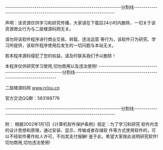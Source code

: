 -----------------------------------------------------------分割线--------------------------------------------------------------------

声明：该资源仅供学习和研究传播，大家请在下载后24小时内删除，一切关于该资源商业行为与二层楼源码网无关。
 
请勿将该软件程序进行商业交易、转载、违法运营 等行为，该软件只为研究、学习所提供，该软件程序使用后发生的一切问题与本站无关。

若本程序源码侵犯了您的权益，请及时联系我们予以删除！

本程序仅供研究学习使用,切勿商用以及违法使用!
-----------------------------------------------------------分割线--------------------------------------------------------------------

二层楼源码网  www.rclou.cn

官方交流QQ群：583188776

-----------------------------------------------------------分割线--------------------------------------------------------------------

附：
   根据2002年1月1日《计算机软件保护条例》规定：为了学习和研究
   软件内含的设计思想和原理，通过安装、显示、传输或者存储软
   件等方式使用软件的，可以不经软件著作权人许可，不向其支付报酬!
   鉴于此，希望大家按此说明研究软件! 切勿商用,切勿违法使用!
